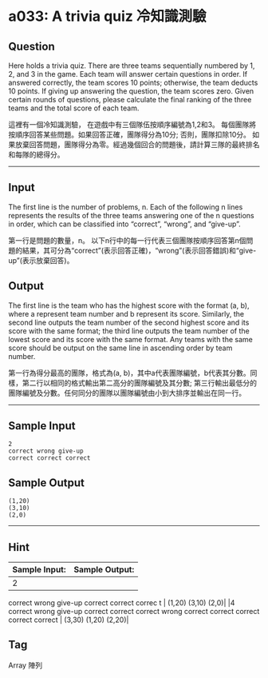 # a033: A trivia quiz 冷知識測驗

## Question
Here holds a trivia quiz. There are three teams sequentially numbered by 1, 2, and 3 in the game. Each team will answer certain questions in order. If answered correctly, the team scores 10 points; otherwise, the team deducts 10 points. If giving up answering the question, the team scores zero. Given certain rounds of questions, please calculate the final ranking of the three teams and the total score of each team.

這裡有一個冷知識測驗， 在遊戲中有三個隊伍按順序編號為1,2和3。 每個團隊將按順序回答某些問題。如果回答正確，團隊得分為10分; 否則，團隊扣除10分。 如果放棄回答問題，團隊得分為零。經過幾個回合的問題後，請計算三隊的最終排名和每隊的總得分。

---

## Input
The first line is the number of problems, n. Each of the following n lines represents the results of the three teams answering one of the n questions in order, which can be classified into “correct”, “wrong”, and “give-up”.

第一行是問題的數量，n。 以下n行中的每一行代表三個團隊按順序回答第n個問題的結果，其可分為“correct”(表示回答正確)，“wrong”(表示回答錯誤)和“give-up”(表示放棄回答)。

## Output
The first line is the team who has the highest score with the format (a, b), where a represent team number and b represent its score. Similarly, the second line outputs the team number of the second highest score and its score with the same format; the third line outputs the team number of the lowest score and its score with the same format. Any teams with the same score should be output on the same line in ascending order by team number.

第一行為得分最高的團隊，格式為(a, b)，其中a代表團隊編號，b代表其分數。同樣，第二行以相同的格式輸出第二高分的團隊編號及其分數; 第三行輸出最低分的團隊編號及分數。任何同分的團隊以團隊編號由小到大排序並輸出在同一行。

---

## Sample Input
```
2 
correct wrong give-up 
correct correct correct
```

## Sample Output
```
(1,20)
(3,10) 
(2,0)
```

---

## Hint
| Sample Input: | Sample Output: |
| ------------- | -------------- |
|2 
correct wrong give-up 
correct correct correc t
|
(1,20)
(3,10) 
(2,0)|
|4 
correct wrong give-up 
correct correct correct 
wrong correct correct 
correct correct correct
|
(3,30) 
(1,20)
(2,20)|

## Tag
Array 陣列